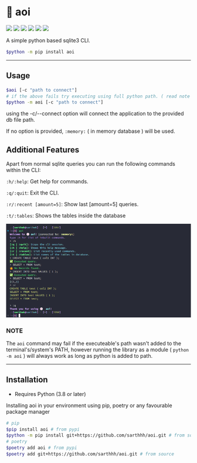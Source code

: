 # 🍥 aoi
<p>
<img src="https://img.shields.io/github/license/sarthhh/aoi?style=flat-square">
<img src="https://img.shields.io/badge/code%20style-black-000000.svg?style=flat-square">
<img src="https://img.shields.io/github/stars/sarthhh/aoi?style=flat-square">
<img src="https://img.shields.io/github/last-commit/sarthhh/aoi?style=flat-square">
<img src="https://img.shields.io/pypi/pyversions/aoi?style=flat-square">
<img src="https://img.shields.io/pypi/v/aoi?style=flat-square">
<p>
A simple python based sqlite3 CLI.

```sh
$python -m pip install aoi
```
---

## Usage 
```sh
$aoi [-c "path to connect"]
# if the above fails try executing using full python path. ( read note below image. )
$python -m aoi [-c "path to connect"]
```
using the -c/--connect option will connect the application to the provided db file path.

If no option is provided, `:memory:` ( in memory database ) will be used.

## Additional Features

Apart from normal sqlite queries you can run the following commands within the CLI:

`:h/:help`: Get help for commands.

`:q/:quit`: Exit the CLI.

`:r/:recent [amount=5]`: Show last [amount=5] queries.

`:t/:tables`: Shows the tables inside the database


![](./assets/usage.png)


### NOTE
The `aoi` command may fail if the executeable's path wasn't added to the terminal's/system's PATH, however running the library as a module ( `python -m aoi` ) will always work as long as python is added to path.

---
## Installation
* Requires Python (3.8 or later)

Installing aoi in your environment using pip, poetry or any favourable package manager
```sh
# pip
$pip install aoi # from pypi
$python -m pip install git+https://github.com/sarthhh/aoi.git # from source
# poetry
$poetry add aoi # from pypi
$poetry add git+https://github.com/sarthhh/aoi.git # from source
```